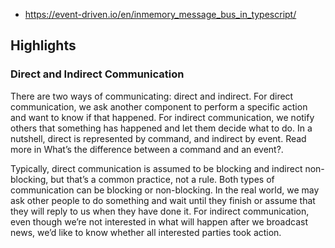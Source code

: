 
- https://event-driven.io/en/inmemory_message_bus_in_typescript/

## Highlights

### Direct and Indirect Communication

There are two ways of communicating: direct and indirect. For direct communication, we ask another component to perform a specific action and want to know if that happened. For indirect communication, we notify others that something has happened and let them decide what to do. In a nutshell, direct is represented by command, and indirect by event. Read more in What’s the difference between a command and an event?.

Typically, direct communication is assumed to be blocking and indirect non-blocking, but that’s a common practice, not a rule. Both types of communication can be blocking or non-blocking. In the real world, we may ask other people to do something and wait until they finish or assume that they will reply to us when they have done it. For indirect communication, even though we’re not interested in what will happen after we broadcast news, we’d like to know whether all interested parties took action.

